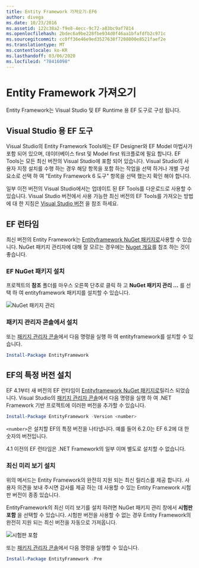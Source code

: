 ```yaml
---
title: Entity Framework 가져오기-EF6
author: divega
ms.date: 10/23/2016
ms.assetid: 122c38a2-f9e8-4ecc-9c72-a83bc9af7814
ms.openlocfilehash: 2bdec6a9be228fbe934d0f46aa1bfafdfb2c971c
ms.sourcegitcommit: cc0ff36e46e9ed3527638f7208000e8521faef2e
ms.translationtype: MT
ms.contentlocale: ko-KR
ms.lasthandoff: 03/06/2020
ms.locfileid: "78416098"
---
```

# <a name="get-entity-framework"></a>Entity Framework 가져오기
Entity Framework는 Visual Studio 및 EF Runtime 용 EF 도구로 구성 됩니다.

## <a name="ef-tools-for-visual-studio"></a>Visual Studio 용 EF 도구

Visual Studio의 Entity Framework Tools에는 EF Designer와 EF Model 마법사가 포함 되어 있으며, 데이터베이스 first 및 Model first 워크플로에 필요 합니다. EF Tools는 모든 최신 버전의 Visual Studio에 포함 되어 있습니다. Visual Studio의 사용자 지정 설치를 수행 하는 경우 해당 항목을 포함 하는 작업을 선택 하거나 개별 구성 요소로 선택 하 여 "Entity Framework 6 도구" 항목을 선택 했는지 확인 해야 합니다.

일부 이전 버전의 Visual Studio에서는 업데이트 된 EF Tools를 다운로드로 사용할 수 있습니다. Visual Studio 버전에서 사용 가능한 최신 버전의 EF Tools를 가져오는 방법에 대 한 지침은 [Visual Studio 버전](~/ef6/what-is-new/visual-studio.md) 을 참조 하세요.

## <a name="ef-runtime"></a>EF 런타임

최신 버전의 Entity Framework는 [Entityframework NuGet 패키지로](https://nuget.org/packages/EntityFramework/)사용할 수 있습니다. NuGet 패키지 관리자에 대해 잘 모르는 경우에는 [Nuget 개요](https://docs.microsoft.com/nuget/consume-packages/overview-and-workflow)를 참조 하는 것이 좋습니다.

### <a name="installing-the-ef-nuget-package"></a>EF NuGet 패키지 설치

프로젝트의 **참조** 폴더를 마우스 오른쪽 단추로 클릭 하 고 **NuGet 패키지 관리 ...** 를 선택 하 여 entityframework 패키지를 설치할 수 있습니다.

![NuGet 패키지 관리](~/ef6/media/managenugetpackages.png)

### <a name="installing-from-package-manager-console"></a>패키지 관리자 콘솔에서 설치

또는 [패키지 관리자 콘솔](https://docs.nuget.org/docs/start-here/using-the-package-manager-console)에서 다음 명령을 실행 하 여 entityframework를 설치할 수 있습니다.

``` powershell
Install-Package EntityFramework
```

## <a name="installing-a-specific-version-of-ef"></a>EF의 특정 버전 설치

EF 4.1부터 새 버전의 EF 런타임이 [Entityframework NuGet 패키지로](https://www.nuget.org/packages/EntityFramework/)릴리스 되었습니다. Visual Studio의 [패키지 관리자 콘솔](https://docs.nuget.org/docs/start-here/using-the-package-manager-console)에서 다음 명령을 실행 하 여 .NET Framework 기반 프로젝트에 이러한 버전을 추가할 수 있습니다.

``` powershell
Install-Package EntityFramework -Version <number>
```

`<number>`은 설치할 EF의 특정 버전을 나타냅니다. 예를 들어 6.2.0는 EF 6.2에 대 한 숫자의 버전입니다.   

4\.1 이전의 EF 런타임은 .NET Framework의 일부 이며 별도로 설치할 수 없습니다.

### <a name="installing-the-latest-preview"></a>최신 미리 보기 설치

위의 메서드는 Entity Framework의 완전히 지원 되는 최신 릴리스를 제공 합니다. 사용자 의견을 보내 주시면 감사를 제공 하는 데 사용할 수 있는 Entity Framework 시험판 버전이 종종 있습니다.

EntityFramework의 최신 미리 보기를 설치 하려면 NuGet 패키지 관리 창에서 **시험판 포함** 을 선택할 수 있습니다. 시험판 버전을 사용할 수 없는 경우 Entity Framework의 완전히 지원 되는 최신 버전을 자동으로 가져옵니다.

![시험판 포함](~/ef6/media/includeprerelease.png)

또는 [패키지 관리자 콘솔](https://docs.nuget.org/docs/start-here/using-the-package-manager-console)에서 다음 명령을 실행할 수 있습니다.

``` powershell
Install-Package EntityFramework -Pre
```
